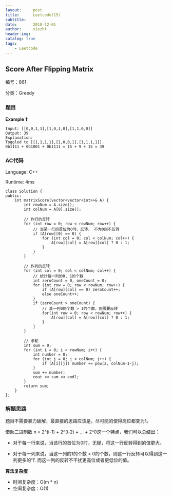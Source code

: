 ```yaml
---
layout:     post
title:      Leetcode(15)
subtitle:   
date:       2018-12-01
author:     xiezht
header-img: 
catalog: true
tags: 
    - Leetcode
---
```


## Score After Flipping Matrix

编号：861

分类：Greedy

### 题目

**Example 1:**

```
Input: [[0,0,1,1],[1,0,1,0],[1,1,0,0]]
Output: 39
Explanation:
Toggled to [[1,1,1,1],[1,0,0,1],[1,1,1,1]].
0b1111 + 0b1001 + 0b1111 = 15 + 9 + 15 = 39
```

### AC代码

Language: C++

Runtime: 4ms

```
class Solution {
public:
    int matrixScore(vector<vector<int>>& A) {
        int rowNum = A.size();
        int colNum = A[0].size();
        
        // 作行的反转
        for (int row = 0; row < rowNum; row++) {
            // 当某一行的首位为0时，反转， 不为0则不反转
            if (A[row][0] == 0) {
                for (int col = 0; col < colNum; col++) {
                    A[row][col] = A[row][col] ? 0 : 1;
                }
            }
        }
        
        // 作列的反转
        for (int col = 0; col < colNum; col++) {
            // 统计每一列的0, 1的个数
            int zeroCount = 0, oneCount = 0;
            for (int row = 0; row < rowNum; row++) {
                if (A[row][col] == 0) zeroCount++;
                else oneCount++;
            }
            if (zeroCount > oneCount) {
                // 某一列0的个数 > 1的个数，则需要反转
                for(int row = 0; row < rowNum; row++) {
                    A[row][col] = A[row][col] ? 0 : 1;
                }
            }
        }
        
        // 求和
        int sum = 0;
        for (int i = 0; i < rowNum; i++) {
            int number = 0;
            for (int j = 0; j < colNum; j++) {
                if (A[i][j]) number += pow(2, colNum-1-j);
            }
            sum += number;
            cout << sum << endl;
        }
        return sum;
    }
};
```

### 解题思路

题目不需要暴力破解，最直接的思路应该是，尽可能的使得高位都变为1。

借助二进制数 n = 2^(i-1) + 2^(i-2) + ... + 2^0这一个特点，我们可以总结出：

* 对于每一行来说，当该行的首位为0时，无疑，将这一行反转得到的值更大。

* 对于每一列来说，当这一列的1的个数 < 0的个数，则这一行反转可以得到这一列更多的‘1’. 而这一列的反转不干扰更高位或者更低位的值。

**算法复杂度**

* 时间复杂度：O(m * n)
* 空间复杂度：O(1)
